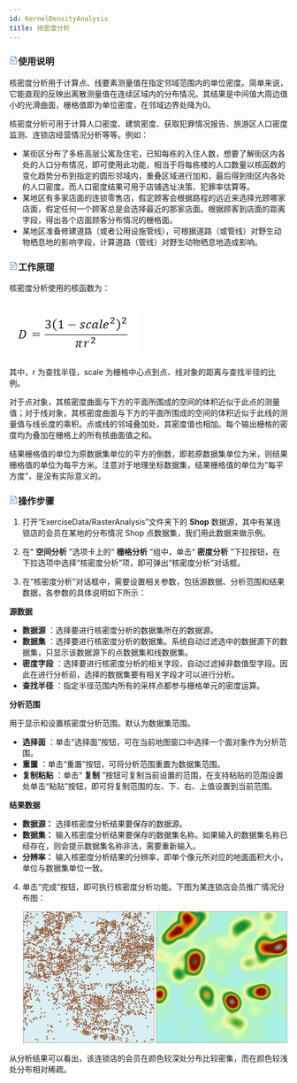 ```yaml
---
id: KernelDensityAnalysis
title: 核密度分析
---
```

### ![](../../img/read.gif)使用说明

核密度分析用于计算点、线要素测量值在指定邻域范围内的单位密度。简单来说，它能直观的反映出离散测量值在连续区域内的分布情况。其结果是中间值大周边值小的光滑曲面，栅格值即为单位密度，在邻域边界处降为0。

核密度分析可用于计算人口密度、建筑密度、获取犯罪情况报告、旅游区人口密度监测、连锁店经营情况分析等等。例如：

* 某街区分布了多栋高层公寓及住宅，已知每栋的入住人数，想要了解街区内各处的人口分布情况，即可使用此功能，相当于将每栋楼的人口数量以核函数的变化趋势分布到指定的圆形邻域内，重叠区域进行加和，最后得到街区内各处的人口密度。而人口密度结果可用于店铺选址决策、犯罪率估算等。
* 某地区有多家店面的连锁零售店，假定顾客会根据路程的远近来选择光顾哪家店面，假定任何一个顾客总是会选择最近的那家店面。根据顾客到店面的距离字段，得出各个店面顾客分布情况的栅格面。
* 某地区准备修建道路（或者公用设施管线），可根据道路（或管线）对野生动物栖息地的影响字段，计算道路（管线）对野生动物栖息地造成影响。

### ![](../../img/read.gif)工作原理

核密度分析使用的核函数为：

![](img/KernelDensityFormula.png)  
---  

其中，r 为查找半径，scale 为栅格中心点到点、线对象的距离与查找半径的比例。

对于点对象，其核密度曲面与下方的平面所围成的空间的体积近似于此点的测量值；对于线对象，其核密度曲面与下方的平面所围成的空间的体积近似于此线的测量值与线长度的乘积。点或线的邻域叠加处，其密度值也相加。每个输出栅格的密度均为叠加在栅格上的所有核曲面值之和。

结果栅格值的单位为原数据集单位的平方的倒数，即若原数据集单位为米，则结果栅格值的单位为每平方米。注意对于地理坐标数据集，结果栅格值的单位为“每平方度”，是没有实际意义的。

### ![](../../img/read.gif)操作步骤

1. 打开“ExerciseData/RasterAnalysis”文件夹下的 **Shop** 数据源，其中有某连锁店的会员在某地的分布情况 Shop 点数据集，我们用此数据来做示例。
2. 在“ **空间分析** ”选项卡上的“ **栅格分析** ”组中，单击“ **密度分析** ”下拉按钮，在下拉选项中选择“核密度分析”项，即可弹出“核密度分析”对话框。

3. 在“核密度分析”对话框中，需要设置相关参数，包括源数据、分析范围和结果数据，各参数的具体说明如下所示： 

**源数据**

* **数据源** ：选择要进行核密度分析的数据集所在的数据源。
* **数据集** ：选择要进行核密度分析的数据集。系统自动过滤选中的数据源下的数据集，只显示该数据源下的点数据集和线数据集。
* **密度字段** ：选择要进行核密度分析的相关字段，自动过滤掉非数值型字段。因此在进行分析前，选择的数据集要有相关字段才可以进行分析。
* **查找半径** ：指定半径范围内所有的采样点都参与栅格单元的密度运算。

**分析范围**

用于显示和设置核密度分析范围。默认为数据集范围。

* **选择面** ：单击“选择面”按钮，可在当前地图窗口中选择一个面对象作为分析范围。
* **重置** ：单击“重置”按钮，可将分析范围重置为数据集范围。
* **复制粘贴** ：单击“ **复制** ”按钮可复制当前设置的范围，在支持粘贴的范围设置处单击“粘贴”按钮，即可将复制范围的左、下、右、上值设置到当前范围。

**结果数据**

* **数据源：** 选择核密度分析结果要保存的数据源。
* **数据集：** 输入核密度分析结果要保存的数据集名称。如果输入的数据集名称已经存在，则会提示数据集名称非法，需要重新输入。
* **分辨率：** 输入核密度分析结果的分辨率，即单个像元所对应的地面面积大小，单位与数据集单位一致。
4. 单击“完成”按钮，即可执行核密度分析功能。下图为某连锁店会员推广情况分布图：
  
   ![](img/KernelDensityAnalysisResult.png)  

从分析结果可以看出，该连锁店的会员在颜色较深处分布比较密集，而在颜色较浅处分布相对稀疏。

